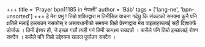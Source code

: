 +++
title = 'Prayer bpn11185 in नेपाली'
author = 'Báb'
tags = ['lang-ne', 'bpn-unsorted']
+++
हे मेरा प्रभु ! तिम्रो शक्तिद्वारा म तिमीसित याचना गर्दछु कि संकटको समयमा कुनै पनि क्षतिले मलाई हल्लाउन नसकोस् र असावधानीको समयमा तिम्रो प्रेरणाद्वारा मेरा पाइलाहरूलाई सही दिशातर्फ डोर्याऊ । तिमी ईश्वर हौ, जे  इच्छा गर्छौ त्यही गर्न तिमी सामथ्र्य राख्दछौ । कसैले पनि तिम्रो इच्छालाई रोक्न सक्दैन । कसैले पनि तिम्रो उद्देश्यमा खलल पुर्याउन सक्दैन ।
